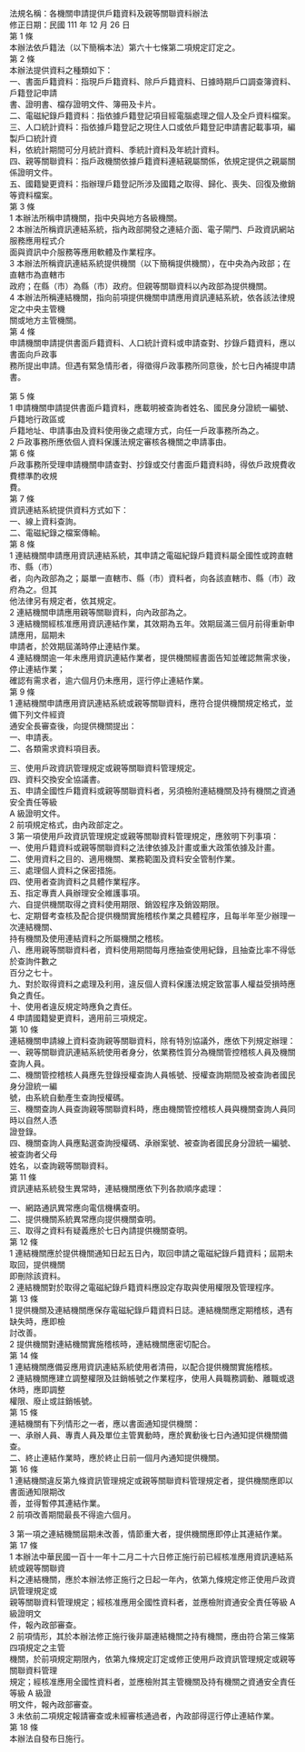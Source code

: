 法規名稱：各機關申請提供戶籍資料及親等關聯資料辦法  
修正日期：民國 111 年 12 月 26 日  
第 1 條  
本辦法依戶籍法（以下簡稱本法）第六十七條第二項規定訂定之。  
第 2 條  
本辦法提供資料之種類如下：  
一、書面戶籍資料：指現戶戶籍資料、除戶戶籍資料、日據時期戶口調查簿資料、戶籍登記申請  
書、證明書、檔存證明文件、簿冊及卡片。  
二、電磁紀錄戶籍資料：指依據戶籍登記項目經電腦處理之個人及全戶資料檔案。  
三、人口統計資料：指依據戶籍登記之現住人口或依戶籍登記申請書記載事項，編製戶口統計資  
料，依統計期間可分月統計資料、季統計資料及年統計資料。  
四、親等關聯資料：指戶政機關依據戶籍資料連結親屬關係，依規定提供之親屬關係證明文件。  
五、國籍變更資料：指辦理戶籍登記所涉及國籍之取得、歸化、喪失、回復及撤銷等資料檔案。  
第 3 條  
1 本辦法所稱申請機關，指中央與地方各級機關。  
2 本辦法所稱資訊連結系統，指內政部開發之連結介面、電子閘門、戶政資訊網站服務應用程式介  
面與資訊中介服務等應用軟體及作業程序。  
3 本辦法所稱資訊連結系統提供機關（以下簡稱提供機關），在中央為內政部；在直轄市為直轄市  
政府；在縣（市）為縣（市）政府。但親等關聯資料以內政部為提供機關。  
4 本辦法所稱連結機關，指向前項提供機關申請應用資訊連結系統，依各該法律規定之中央主管機  
關或地方主管機關。  
第 4 條  
申請機關申請提供書面戶籍資料、人口統計資料或申請查對、抄錄戶籍資料，應以書面向戶政事  
務所提出申請。但遇有緊急情形者，得徵得戶政事務所同意後，於七日內補提申請書。  


第 5 條  
1 申請機關申請提供書面戶籍資料，應載明被查詢者姓名、國民身分證統一編號、戶籍地行政區或  
戶籍地址、申請事由及資料使用後之處理方式，向任一戶政事務所為之。  
2 戶政事務所應依個人資料保護法規定審核各機關之申請事由。  
第 6 條  
戶政事務所受理申請機關申請查對、抄錄或交付書面戶籍資料時，得依戶政規費收費標準酌收規  
費。  
第 7 條  
資訊連結系統提供資料方式如下：  
一、線上資料查詢。  
二、電磁紀錄之檔案傳輸。  
第 8 條  
1 連結機關申請應用資訊連結系統，其申請之電磁紀錄戶籍資料屬全國性或跨直轄市、縣（市）  
者，向內政部為之；屬單一直轄市、縣（市）資料者，向各該直轄市、縣（市）政府為之。但其  
他法律另有規定者，依其規定。  
2 連結機關申請應用親等關聯資料，向內政部為之。  
3 連結機關經核准應用資訊連結作業，其效期為五年。效期屆滿三個月前得重新申請應用，屆期未  
申請者，於效期屆滿時停止連結作業。  
4 連結機關逾一年未應用資訊連結作業者，提供機關經書面告知並確認無需求後，停止連結作業；  
確認有需求者，逾六個月仍未應用，逕行停止連結作業。  
第 9 條  
1 連結機關申請應用資訊連結系統或親等關聯資料，應符合提供機關規定格式，並備下列文件經資  
通安全長審查後，向提供機關提出：  
一、申請表。  
二、各類需求資料項目表。  


三、使用戶政資訊管理規定或親等關聯資料管理規定。  
四、資料交換安全協議書。  
五、申請全國性戶籍資料或親等關聯資料者，另須檢附連結機關及持有機關之資通安全責任等級  
A 級證明文件。  
2 前項規定格式，由內政部定之。  
3 第一項使用戶政資訊管理規定或親等關聯資料管理規定，應敘明下列事項：  
一、使用戶籍資料或親等關聯資料之法律依據及計畫或重大政策依據及計畫。  
二、使用資料之目的、適用機關、業務範圍及資料安全管制作業。  
三、處理個人資料之保密措施。  
四、使用者查詢資料之具體作業程序。  
五、指定專責人員辦理安全維護事項。  
六、自提供機關取得之資料使用期限、銷毀程序及銷毀期限。  
七、定期督考查核及配合提供機關實施稽核作業之具體程序，且每半年至少辦理一次連結機關、  
持有機關及使用連結資料之所屬機關之稽核。  
八、應用親等關聯資料者，資料使用期間每月應抽查使用紀錄，且抽查比率不得低於查詢件數之  
百分之七十。  
九、對於取得資料之處理及利用，違反個人資料保護法規定致當事人權益受損時應負之責任。  
十、使用者違反規定時應負之責任。  
4 申請國籍變更資料，適用前三項規定。  
第 10 條  
連結機關申請線上資料查詢親等關聯資料，除有特別協議外，應依下列規定辦理：  
一、親等關聯資訊連結系統使用者身分，依業務性質分為機關管控稽核人員及機關查詢人員。  
二、機關管控稽核人員應先登錄授權查詢人員帳號、授權查詢期間及被查詢者國民身分證統一編  
號，由系統自動產生查詢授權碼。  
三、機關查詢人員查詢親等關聯資料時，應由機關管控稽核人員與機關查詢人員同時以自然人憑  
證登錄。  
四、機關查詢人員應點選查詢授權碼、承辦案號、被查詢者國民身分證統一編號、被查詢者父母  
姓名，以查詢親等關聯資料。  
第 11 條  
資訊連結系統發生異常時，連結機關應依下列各款順序處理：  


一、網路通訊異常應向電信機構查明。  
二、提供機關系統異常應向提供機關查明。  
三、取得之資料有疑義應於七日內請提供機關查明。  
第 12 條  
1 連結機關應於提供機關通知日起五日內，取回申請之電磁紀錄戶籍資料；屆期未取回，提供機關  
即刪除該資料。  
2 連結機關對於取得之電磁紀錄戶籍資料應設定存取與使用權限及管理程序。  
第 13 條  
1 提供機關及連結機關應保存電磁紀錄戶籍資料日誌。連結機關應定期稽核，遇有缺失時，應即檢  
討改善。  
2 提供機關對連結機關實施稽核時，連結機關應密切配合。  
第 14 條  
1 連結機關應備妥應用資訊連結系統使用者清冊，以配合提供機關實施稽核。  
2 連結機關應建立調整權限及註銷帳號之作業程序，使用人員職務調動、離職或退休時，應即調整  
權限、廢止或註銷帳號。  
第 15 條  
連結機關有下列情形之一者，應以書面通知提供機關：  
一、承辦人員、專責人員及單位主管異動時，應於異動後七日內通知提供機關備查。  
二、終止連結作業時，應於終止日前一個月內通知提供機關。  
第 16 條  
1 連結機關違反第九條資訊管理規定或親等關聯資料管理規定者，提供機關應即以書面通知限期改  
善，並得暫停其連結作業。  
2 前項改善期間最長不得逾六個月。  


3 第一項之連結機關屆期未改善，情節重大者，提供機關應即停止其連結作業。  
第 17 條  
1 本辦法中華民國一百十一年十二月二十六日修正施行前已經核准應用資訊連結系統或親等關聯資  
料之連結機關，應於本辦法修正施行之日起一年內，依第九條規定修正使用戶政資訊管理規定或  
親等關聯資料管理規定；經核准應用全國性資料者，並應檢附資通安全責任等級 A 級證明文  
件，報內政部審查。  
2 前項情形，其於本辦法修正施行後非屬連結機關之持有機關，應由符合第三條第四項規定之主管  
機關，於前項規定期限內，依第九條規定訂定或修正使用戶政資訊管理規定或親等關聯資料管理  
規定；經核准應用全國性資料者，並應檢附其主管機關及持有機關之資通安全責任等級 A 級證  
明文件，報內政部審查。  
3 未依前二項規定報請審查或未經審核通過者，內政部得逕行停止連結作業。  
第 18 條  
本辦法自發布日施行。  


